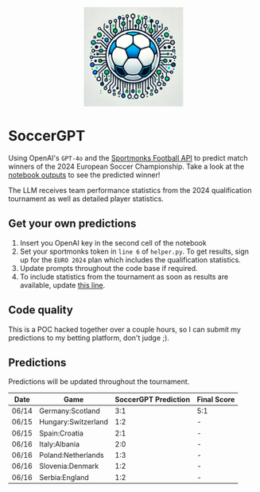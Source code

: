 <p align="center">
  <img src="https://raw.githubusercontent.com/chrisby/SoccerGPT/main/logo.webp" alt="drawing" width="200"/>
</p>

# SoccerGPT
Using OpenAI's `GPT-4o` and the [Sportmonks Football API](https://www.sportmonks.com/football-apis) to predict match winners of the 2024 European Soccer Championship. Take a look at the [notebook outputs](https://github.com/chrisby/SoccerGPT/blob/main/main.ipynb) to see the predicted winner! 

The LLM receives team performance statistics from the 2024 qualification tournament as well as detailed player statistics.

## Get your own predictions
1. Insert you OpenAI key in the second cell of the notebook
2. Set your sportmonks token in `line 6` of `helper.py`. To get results, sign up for the `EURO 2024` plan which includes the qualification statistics.
3. Update prompts throughout the code base if required.
4. To include statistics from the tournament as soon as results are available, update [this line](https://github.com/chrisby/SoccerGPT/blob/main/helper.py#L309).

## Code quality
This is a POC hacked together over a couple hours, so I can submit my predictions to my betting platform, don't judge ;).

## Predictions
Predictions will be updated throughout the tournament.

| Date  | Game | SoccerGPT Prediction | Final Score |
| ------ | --- | ---------------------|-------------|
| 06/14  | Germany:Scotland  | 3:1  | 5:1 |
| 06/15  | Hungary:Switzerland  | 1:2 | - |
| 06/15  | Spain:Croatia  | 2:1 | - |
| 06/16  | Italy:Albania  | 2:0 | - |
| 06/16  | Poland:Netherlands  | 1:3 | - |
| 06/16  | Slovenia:Denmark  | 1:2 | - |
| 06/16  | Serbia:England  | 1:2 | - |
